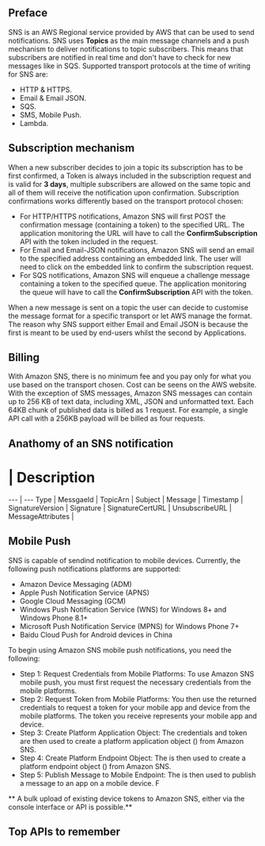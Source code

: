 ## Preface

SNS is an AWS Regional service provided by AWS that can be used to send notifications. SNS uses **Topics** as the main message channels and a push mechanism to deliver notifications to topic subscribers.
This means that subscribers are notified in real time and don't have to check for new messages like in SQS. Supported transport protocols at the time of writing for SNS are:

- HTTP & HTTPS.
- Email & Email JSON.
- SQS.
- SMS, Mobile Push.
- Lambda.

## Subscription mechanism

When a new subscriber decides to join a topic its subscription has to be first confirmed, a Token is always included in the subscription request and is valid for **3 days**, multiple subscribers are allowed on the same topic and all of them will receive the notification upon confirmation.
Subscription confirmations works differently based on the transport protocol chosen:

- For HTTP/HTTPS notifications, Amazon SNS will first POST the confirmation message (containing a token) to the specified URL. The application monitoring the URL will have to call the **ConfirmSubscription** API with the token included in the request.
- For Email and Email-JSON notifications, Amazon SNS will send an email to the specified address containing an embedded link. The user will need to click on the embedded link to confirm the subscription request.
- For SQS notifications, Amazon SNS will enqueue a challenge message containing a token to the specified queue. The application monitoring the queue will have to call the **ConfirmSubscription** API with the token.

When a new message is sent on a topic the user can decide to customise the message format for a specific transport or let AWS manage the format. The reason why SNS support either Email and Email JSON is because the first is meant to be used by end-users whilst the second by Applications.

## Billing

With Amazon SNS, there is no minimum fee and you pay only for what you use based on the transport chosen. Cost can be seens on the AWS website. With the exception of SMS messages, Amazon SNS messages can contain up to 256 KB of text data, including XML, JSON and unformatted text.
Each 64KB chunk of published data is billed as 1 request. For example, a single API call with a 256KB payload will be billed as four requests.

## Anathomy of an SNS notification

# | Description
--- | ---
Type |
MessgaeId |
TopicArn |
Subject |
Message |
Timestamp |
SignatureVersion |
Signature |
SignatureCertURL |
UnsubscribeURL |
MessageAttributes |

## Mobile Push

SNS is capable of sendind notification to mobile devices. Currently, the following push notifications platforms are supported:

- Amazon Device Messaging (ADM)
- Apple Push Notification Service (APNS)
- Google Cloud Messaging (GCM)
- Windows Push Notification Service (WNS) for Windows 8+ and Windows Phone 8.1+
- Microsoft Push Notification Service (MPNS) for Windows Phone 7+
- Baidu Cloud Push for Android devices in China

To begin using Amazon SNS mobile push notifications, you need the following:

- Step 1: Request Credentials from Mobile Platforms: To use Amazon SNS mobile push, you must first request the necessary credentials from the mobile platforms.
- Step 2: Request Token from Mobile Platforms: You then use the returned credentials to request a token for your mobile app and device from the mobile platforms. The token you receive represents your mobile app and device.
- Step 3: Create Platform Application Object: The credentials and token are then used to create a platform application object () from Amazon SNS.
- Step 4: Create Platform Endpoint Object: The is then used to create a platform endpoint object () from Amazon SNS.
- Step 5: Publish Message to Mobile Endpoint: The is then used to publish a message to an app on a mobile device. F

** A bulk upload of existing device tokens to Amazon SNS, either via the console interface or API is possible.**

## Top APIs to remember